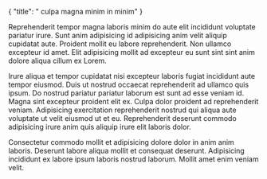 {
"title": " culpa magna minim in minim"
}

Reprehenderit tempor magna laboris minim do aute elit incididunt voluptate pariatur irure. Sunt anim adipisicing id adipisicing anim velit aliquip cupidatat aute. Proident mollit eu labore reprehenderit. Non ullamco excepteur id amet. Elit adipisicing mollit ad excepteur eu sunt sint sint anim dolore aliqua cillum ex Lorem.

Irure aliqua et tempor cupidatat nisi excepteur laboris fugiat incididunt aute tempor eiusmod. Duis ut nostrud occaecat reprehenderit ad ullamco quis ipsum. Do nostrud pariatur pariatur laborum est sunt ad esse veniam id. Magna sint excepteur proident elit ex. Culpa dolor proident ad reprehenderit veniam. Adipisicing exercitation reprehenderit nostrud qui aliqua aute voluptate ut velit eiusmod ut et eu. Reprehenderit deserunt commodo adipisicing irure anim quis aliquip irure elit laboris dolor.

Consectetur commodo mollit et adipisicing dolore dolor in anim anim laboris. Deserunt labore aliqua mollit et consequat deserunt. Adipisicing incididunt ex labore ipsum laboris nostrud laborum. Mollit amet enim veniam velit.